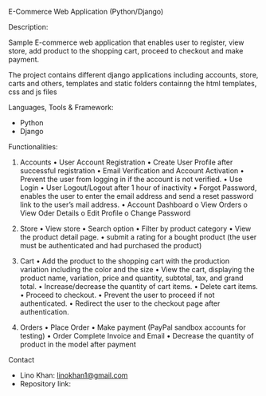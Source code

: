 E-Commerce Web Application (Python/Django)

Description:

Sample E-commerce web application that enables user to register, view store, add product
to the shopping cart, proceed to checkout and make payment.

The project contains different django applications including accounts, store, carts and others,
templates and static folders containng the html templates, css and js files

Languages, Tools & Framework:

- Python
- Django

Functionalities:

1.	Accounts
  •	User Account Registration
  •	Create User Profile after successful registration
  •	Email Verification and Account Activation
  •	Prevent the user from logging in if the account is not verified.
  •	Use Login
  •	User Logout/Logout after 1 hour of inactivity
  •	Forgot Password, enables the user to enter the email address and send a reset password link to the user’s mail address.
  •	Account Dashboard
      o	View Orders
      o	View Oder Details
      o	Edit Profile
      o	Change Password
      
2.	Store
  •	View store
  •	Search option
  •	Filter by product category
  •	View the product detail page.
  •	submit a rating for a bought product (the user must be authenticated and had purchased the product)

3.	Cart
  •	Add the product to the shopping cart with the production variation including the color and the size
  •	View the cart, displaying the product name, variation, price and quantity, subtotal, tax, and grand total.
  •	Increase/decrease the quantity of cart items.
  •	Delete cart items.
  •	Proceed to checkout.
  •	Prevent the user to proceed if not authenticated.
  •	Redirect the user to the checkout page after authentication.

4.	Orders
  •	Place Order
  •	Make payment (PayPal sandbox accounts for testing)
  •	Order Complete Invoice and Email
  •	Decrease the quantity of product in the model after payment

Contact
- Lino Khan: linokhan1@gmail.com
- Repository link: 






